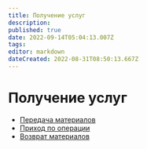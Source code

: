```yaml
---
title: Получение услуг
description: 
published: true
date: 2022-09-14T05:04:13.007Z
tags: 
editor: markdown
dateCreated: 2022-08-31T08:50:13.667Z
---
```


# Получение услуг

* [Передача материалов](untitled-2.md)
* [Приход по операции](prihod-kooper.md)
* [Возврат материалов](vozvrat-materialov.md)
